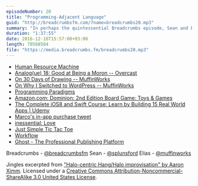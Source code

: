 ```yaml
---
episodeNumber: 20
title: "Programming-Adjacent Language"
guid: "http://breadcrumbsfm.com/?name=breadcrumbs20.mp3"
summary: "In perhaps the quintessential Breadcrumbs episode, Sean and Elias talk about where they've come from and where they hope to go with a creative-yet-technical topic, in this case programming. Recorded in September."
duration: "1:37:55"
date: 2016-12-16T15:57:00+03:00
length: 70508504
file: "https://media.breadcrumbs.fm/breadcrumbs20.mp3"
---
```


- [ Human Resource Machine](https://geo.itunes.apple.com/us/app/human-resource-machine/id1005098334)
- [Analog(ue) 18: Good at Being a Moron -- Overcast](https://overcast.fm/+DAvL2yTww/13:36)
- [On 30 Days of Drawing -- MuffinWorks](http://www.muffin.works/blog/2016/09/30/on-30-days-of-drawing/)
- [ On Why I Switched to WordPress -- MuffinWorks](http://www.muffin.works/blog/2016/10/14/on-why-i-switched-to-wordpress/)
- [ Programming Paradigms](https://itunes.apple.com/us/itunes-u/programming-paradigms/id384233005?mt=10)
- [Amazon.com: Dominion: 2nd Edition Board Game: Toys & Games](http://www.amazon.com/dp/B01LYLIS2U/?tag=breadcrumbsfm-20)
- [ The Complete iOS8 and Swift Course: Learn by Building 15 Real World Apps | Udemy](https://www.udemy.com/complete-ios-developer-course/learn/v4/overview)
- [Marco's in-app purchase tweet](https://twitter.com/marcoarment/status/771784911854403585)
- [inessential: Love](http://inessential.com/2015/06/30/love)
- [ Just Simple Tic Tac Toe](https://geo.itunes.apple.com/us/app/just-simple-tic-tac-toe/id951557694)
- [ Workflow](https://geo.itunes.apple.com/us/app/workflow-powerful-automation/id915249334)
- [Ghost - The Professional Publishing Platform](https://ghost.org/)

Breadcrumbs - [@breadcrumbsfm](https://twitter.com/breadcrumbsfm) Sean - [@splunsford](https://twitter.com/splunsford) Elias - [@muffinworks](https://twitter.com/muffinworks)

Jingles excerpted from [ "Halo-centric Hang/Halo improvisation" by Aaron Ximm](http://freemusicarchive.org/music/aaron_ximm/handpans_and_the_hang/). Licensed under a [Creative Commons Attribution-Noncommercial-ShareAlike 3.0 United States License](http://creativecommons.org/licenses/by-nc-sa/3.0/us/).